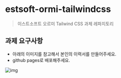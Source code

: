 # estsoft-ormi-tailwindcss

> 이스트소프트 오르미 Tailwind CSS 과제 레파지토리

## 과제 요구사항

- 아래의 이미지를 참고해서 본인의 이력서를 만들어주세요.
- github pages로 배포해주세요.

![img](https://ifh.cc/g/yrn1pM.webp)
